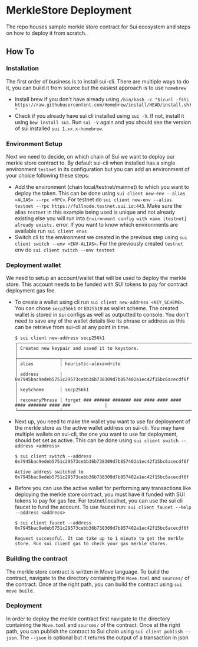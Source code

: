 # MerkleStore Deployment
The repo houses sample merkle store contract for Sui ecosystem and steps on how to deploy it from scratch.


## How To

### Installation
The first order of business is to install sui-cli. There are multiple ways to do it, you can build it from source but the easiest approach is to use `homebrew`
- Install brew if you don't have already using `/bin/bash -c "$(curl -fsSL https://raw.githubusercontent.com/Homebrew/install/HEAD/install.sh)"`
- Check if you already have sui cli installed using `sui -V`. If not, install it using `bew install sui`. Run `sui -V` again and you should see the version of sui installed `sui 1.xx.x-homebrew`.

### Environment Setup
Next we need to decide, on which chain of Sui we want to deploy our merkle store contract to. By default sui-cli when installed has a single environment `testnet` in its configuration but you can add an environment of your choice following these steps:

- Add the environment (chain local/testnet/mainnet) to which you want to deploy the token. This can be done using `sui client new-env --alias <ALIAS> --rpc <RPC>`. For testnet do `sui client new-env --alias testnet --rpc https://fullnode.testnet.sui.io:443`. Make sure the alias `testnet` in this example being used is unique and not already existing else you will run into `Environment config with name [testnet] already exists.` error. If you want to know which environments are available run `sui client envs`
- Switch cli to the environment we created in the previous step using `sui client switch --env <ENV-ALIAS>`. For the previously created `testnet` env do `sui client switch --env testnet`

### Deployment wallet
We need to setup an account/wallet that will be used to deploy the merkle store. This account needs to be funded with SUI tokens to pay for contract deployment gas fee.
- To create a wallet using cli run `sui client new-address <KEY_SCHEME>`. You can chose `secp256k1` or `ED25519` as wallet scheme. The created wallet is stored in sui configs as well as outputted to console. You don't need to save any of the wallet details like its phrase or address as this can be retrieve from sui-cli at any point in time. 
    ```
    $ sui client new-address secp256k1
    ╭─────────────────────────────────────────────────────────────────────────────────────────────────╮
    │ Created new keypair and saved it to keystore.                                                   │
    ├────────────────┬────────────────────────────────────────────────────────────────────────────────┤
    │ alias          │ heuristic-alexandrite                                                          │
    │ address        │ 0x7945bac9edeb5751c29573cebb36b738309d7b857402a1ec42f15bc6acecdf6f             │
    │ keyScheme      │ secp256k1                                                                      │
    │ recoveryPhrase │ forget ### ###### ####### ### #### #### #### #### ####### #### ###             |
    ╰────────────────┴────────────────────────────────────────────────────────────────────────────────╯
    ```
- Next up, you need to make the wallet you want to use for deployment of the merkle store as the active wallet address on sui-cli. You may have multiple wallets on sui-cli, the one you want to use for deployment, should bet set as active. This can be done using `sui client switch --address <address>`
    ```
    $ sui client switch --address 0x7945bac9edeb5751c29573cebb36b738309d7b857402a1ec42f15bc6acecdf6f

    Active address switched to 0x7945bac9edeb5751c29573cebb36b738309d7b857402a1ec42f15bc6acecdf6f
    ```
- Before you can use the active wallet for performing any transactions like deploying the merkle store contract, you must have it funded with SUI tokens to pay for gas fee. For testnet/localnet, you can use the sui cli faucet to fund the account. To use faucet run:  `sui client faucet --help --address <address>`
    ```
    $ sui client faucet --address 0x7945bac9edeb5751c29573cebb36b738309d7b857402a1ec42f15bc6acecdf6f 

    Request successful. It can take up to 1 minute to get the merkle store. Run sui client gas to check your gas merkle stores.
    ```

### Building the contract
The merkle store contract is written in Move language. To build the contract, navigate to the directory containing the `Move.toml` and `sources/` of the contract. Once at the right path, you can build the contract using `sui move build`.

### Deployment
In order to deploy the merkle contract first navigate to the directory containing the `Move.toml` and `sources/` of the contract. Once at the right path, you can publish the contract to Sui chain using `sui client publish --json`. The `--json` is optional but it returns the output of a transaction in json